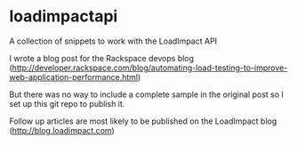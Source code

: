 loadimpactapi
=============

A collection of snippets to work with the LoadImpact API

I wrote a blog post for the Rackspace devops blog (http://developer.rackspace.com/blog/automating-load-testing-to-improve-web-application-performance.html)
                                                   
But there was no way to include a complete sample in the original post so I set up this git repo to publish it.

Follow up articles are most likely to be published on the LoadImpact blog (http://blog.loadimpact.com)



